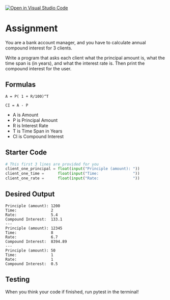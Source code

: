 [![Open in Visual Studio Code](https://classroom.github.com/assets/open-in-vscode-c66648af7eb3fe8bc4f294546bfd86ef473780cde1dea487d3c4ff354943c9ae.svg)](https://classroom.github.com/online_ide?assignment_repo_id=10333728&assignment_repo_type=AssignmentRepo)
# Assignment
You are a bank account manager, and you have to calculate annual compound interest for 3 clients.

Write a program that asks each client what the principal amount is, what the time span is (in years), and what the interest rate is. Then print the compound interest for the user.

## Formulas
`A = P( 1 + R/100)^T`

`CI = A - P`

- A is Amount
- P is Principal Amount
- R is Interest Rate
- T is Time Span in Years
- CI is Compound Interest

## Starter Code
```python
# This first 3 lines are provided for you
client_one_principal = float(input("Principle (amount): "))
client_one_time =      float(input("Time:               "))
client_one_rate =      float(input("Rate:               "))
```

## Desired Output
```
Principle (amount): 1200
Time:               2
Rate:               5.4
Compound Interest:  133.1
---
Principle (amount): 12345
Time:               8
Rate:               6.7
Compound Interest:  8394.89
---
Principle (amount): 50
Time:               1
Rate:               1
Compound Interest:  0.5
```

## Testing
When you think your code if finished, run pytest in the terminal!
